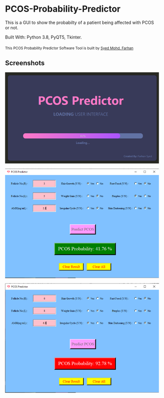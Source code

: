 # PCOS-Probability-Predictor
This is a GUI to show the probabilty of a patient being affected with PCOS or not. 

Built With: Python 3.8, PyQT5, Tkinter.

<sub>This PCOS Probability Predictor Software Tool is built by [Syed Mohd. Farhan](https://github.com/FarhanSyed23)</sub>

## Screenshots

<p align="center">
    <img width="600" src="https://github.com/FarhanSyed23/PCOS-Probability-Predictor/blob/main/Screenshots/Splash%20Screen.png" alt="Splash Screen">
</p>
<p align="center">
    <img width="600" src="https://github.com/FarhanSyed23/PCOS-Probability-Predictor/blob/main/Screenshots/Negative.png" alt="UI: Negative Result"> 
</p>
<p align="center">
    <img width="600" src="https://github.com/FarhanSyed23/PCOS-Probability-Predictor/blob/main/Screenshots/Positive.png" alt="UI: Positive Result">
</p>
